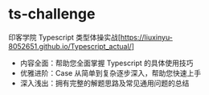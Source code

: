 # ts-challenge

印客学院 Typescript 类型体操实战[https://liuxinyu-8052651.github.io/Typescript_actual/]

- 内容全面：帮助您全面掌握 Typescript 的具体使用技巧
- 优雅进阶：Case 从简单到复杂逐步深入，帮助您快速上手
- 深入浅出：拥有完整的解题思路及常见通用问题的总结
